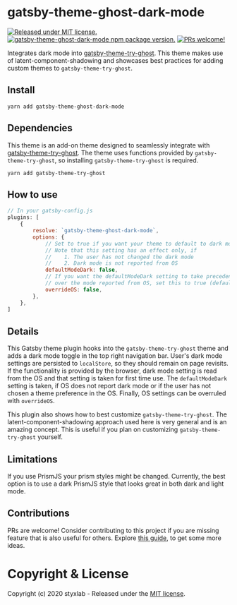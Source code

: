 # gatsby-theme-ghost-dark-mode
[![Released under MIT license.](https://badgen.net/github/license/micromatch/micromatch)](https://github.com/styxlab/gatsby-theme-ghost-dark-mode/blob/master/LICENSE)
[![gatsby-theme-ghost-dark-mode npm package version.](https://badgen.net/npm/v/gatsby-theme-ghost-dark-mode)](https://www.npmjs.org/package/gatsby-theme-ghost-dark-mode)
[![PRs welcome!](https://img.shields.io/badge/PRs-welcome-brightgreen.svg)]()

Integrates dark mode into [gatsby-theme-try-ghost](https://github.com/styxlab/gatsby-theme-try-ghost/tree/master/packages/gatsby-theme-try-ghost). This theme makes use of latent-component-shadowing and showcases best practices for adding custom themes to `gatsby-theme-try-ghost`.

## Install

`yarn add gatsby-theme-ghost-dark-mode`


## Dependencies

This theme is an add-on theme designed to seamlessly integrate with [gatsby-theme-try-ghost](https://github.com/styxlab/gatsby-theme-try-ghost/tree/master/packages/gatsby-theme-try-ghost). The theme uses functions provided by `gatsby-theme-try-ghost`, so installing `gatsby-theme-try-ghost` is required.

`yarn add gatsby-theme-try-ghost`

## How to use

```javascript
// In your gatsby-config.js
plugins: [
    {
        resolve: `gatsby-theme-ghost-dark-mode`,
        options: {
            // Set to true if you want your theme to default to dark mode (default: false)
            // Note that this setting has an effect only, if
            //    1. The user has not changed the dark mode
            //    2. Dark mode is not reported from OS
            defaultModeDark: false,
            // If you want the defaultModeDark setting to take precedence
            // over the mode reported from OS, set this to true (default: false)
            overrideOS: false,
        },
    },
]
```

## Details

This Gatsby theme plugin hooks into the `gatsby-theme-try-ghost` theme and adds a dark mode toggle in the top right navigation bar. User's dark mode settings are persisted to `localStore`, so they should remain on page revisits. If the functionality is provided by the browser, dark mode setting is read from the OS and that setting is taken for first time use. The `defaultModeDark` setting is taken, if OS does not report dark mode or if the user has not chosen a theme preference in the OS. Finally, OS settings can be overruled with `overrideOS`.

This plugin also shows how to best customize `gatsby-theme-try-ghost`. The latent-component-shadowing approach used here is very general and is an amazing concept. This is useful if you plan on customizing `gatsby-theme-try-ghost` yourself.

## Limitations

If you use PrismJS your prism styles might be changed. Currently, the best option is to use a dark PrismJS style that looks great in both dark and light mode.


## Contributions

PRs are welcome! Consider contributing to this project if you are missing feature that is also useful for others. Explore [this guide](https://github.com/styxlab/gatsby-theme-try-ghost/tree/master/CONTRIBUTING.md), to get some more ideas.


# Copyright & License

Copyright (c) 2020 styxlab - Released under the [MIT license](LICENSE).
